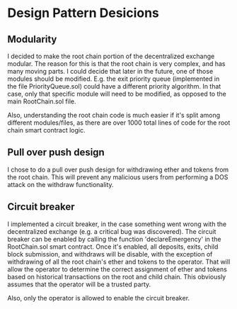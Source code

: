 # Design Pattern Desicions

## Modularity

I decided to make the root chain portion of the decentralized exchange modular.  The reason for this is that the root chain is very complex, and has many moving parts.  I could decide that later in the future, one of those modules should be modified.  E.g. the exit priority queue (implemented in the file PriorityQueue.sol) could have a different priority algorithm.  In that case, only that specific module will need to be modified, as opposed to the main RootChain.sol file.

Also, understanding the root chain code is much easier if it's split among different modules/files, as there are over 1000 total lines of code for the root chain smart contract logic.

## Pull over push design

I chose to do a pull over push design for withdrawing ether and tokens from the root chain.  This will prevent any malicious users from performing a DOS attack on the withdraw functionality.

## Circuit breaker

I implemented a circuit breaker, in the case something went wrong with the decentralized exchange (e.g. a critical bug was discovered).  The circuit breaker can be enabled by calling the function 'declareEmergency' in the RootChain.sol smart contract.  Once it's enabled, all deposits, exits, child block submission, and withdraws will be disable, with the exception of withdrawing of all the root chain's ether and tokens to the operator.  That will allow the operator to determine the correct assignment of ether and tokens based on historical transactions on the root and child chain.  This obviously assumes that the operator will be a trusted party.

Also, only the operator is allowed to enable the circuit breaker.